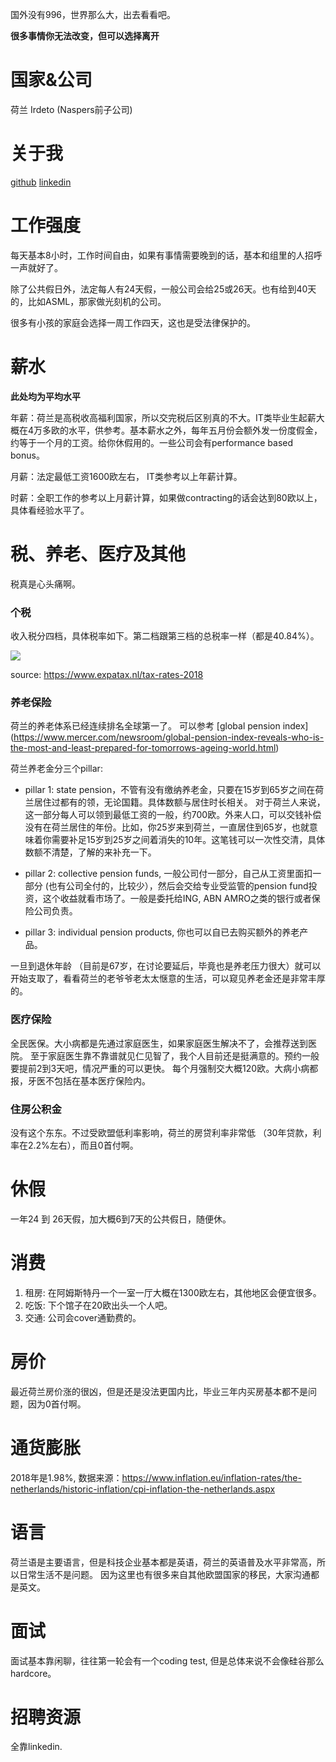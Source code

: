 国外没有996，世界那么大，出去看看吧。

**很多事情你无法改变，但可以选择离开**

# 国家&公司

荷兰 Irdeto (Naspers前子公司)

# 关于我

[github](https://github.com/wlongxiang)
[linkedin](https://www.linkedin.com/in/benjamin-longxiang-wang/)

# 工作强度

每天基本8小时，工作时间自由，如果有事情需要晚到的话，基本和组里的人招呼一声就好了。

除了公共假日外，法定每人有24天假，一般公司会给25或26天。也有给到40天的，比如ASML，那家做光刻机的公司。

很多有小孩的家庭会选择一周工作四天，这也是受法律保护的。
# 薪水

**此处均为平均水平**

年薪：荷兰是高税收高福利国家，所以交完税后区别真的不大。IT类毕业生起薪大概在4万多欧的水平，供参考。基本薪水之外，每年五月份会额外发一份度假金，约等于一个月的工资。给你休假用的。一些公司会有performance based bonus。

月薪：法定最低工资1600欧左右， IT类参考以上年薪计算。

时薪：全职工作的参考以上月薪计算，如果做contracting的话会达到80欧以上，具体看经验水平了。

# 税、养老、医疗及其他
  
税真是心头痛啊。
### 个税
收入税分四档，具体税率如下。第二档跟第三档的总税率一样（都是40.84%）。

![](https://github.com/wlongxiang/MyFiles/blob/master/Screen%20Shot%202019-04-06%20at%2020.49.25.png?raw=true)

source: https://www.expatax.nl/tax-rates-2018

### 养老保险

荷兰的养老体系已经连续排名全球第一了。
可以参考 [global pension index] (https://www.mercer.com/newsroom/global-pension-index-reveals-who-is-the-most-and-least-prepared-for-tomorrows-ageing-world.html)

荷兰养老金分三个pillar:

- pillar 1: state pension，不管有没有缴纳养老金，只要在15岁到65岁之间在荷兰居住过都有的领，无论国籍。具体数额与居住时长相关。
 对于荷兰人来说，这一部分每人可以领到最低工资的一般，约700欧。外来人口，可以交钱补偿没有在荷兰居住的年份。比如，你25岁来到荷兰，一直居住到65岁，也就意味着你需要补足15岁到25岁之间着消失的10年。这笔钱可以一次性交清，具体数额不清楚，了解的来补充一下。

- pillar 2: collective pension funds, 一般公司付一部分，自己从工资里面扣一部分 (也有公司全付的，比较少），然后会交给专业受监管的pension fund投资，这个收益就看市场了。一般是委托给ING, ABN AMRO之类的银行或者保险公司负责。
- pillar 3: individual pension products, 你也可以自已去购买额外的养老产品。

一旦到退休年龄 （目前是67岁，在讨论要延后，毕竟也是养老压力很大）就可以开始支取了，看看荷兰的老爷爷老太太惬意的生活，可以窥见养老金还是非常丰厚的。


### 医疗保险

全民医保。大小病都是先通过家庭医生，如果家庭医生解决不了，会推荐送到医院。
至于家庭医生靠不靠谱就见仁见智了，我个人目前还是挺满意的。预约一般要提前2到3天吧，情况严重的可以更快。
每个月强制交大概120欧。大病小病都报，牙医不包括在基本医疗保险内。

### 住房公积金

没有这个东东。不过受欧盟低利率影响，荷兰的房贷利率非常低 （30年贷款，利率在2.2%左右），而且0首付啊。

# 休假

一年24 到 26天假，加大概6到7天的公共假日，随便休。
  
# 消费

1. 租房: 在阿姆斯特丹一个一室一厅大概在1300欧左右，其他地区会便宜很多。
2. 吃饭: 下个馆子在20欧出头一个人吧。
3. 交通: 公司会cover通勤费的。

# 房价

最近荷兰房价涨的很凶，但是还是没法更国内比，毕业三年内买房基本都不是问题，因为0首付啊。

# 通货膨胀

2018年是1.98%,
数据来源：https://www.inflation.eu/inflation-rates/the-netherlands/historic-inflation/cpi-inflation-the-netherlands.aspx

# 语言

荷兰语是主要语言，但是科技企业基本都是英语，荷兰的英语普及水平非常高，所以日常生活不是问题。
因为这里也有很多来自其他欧盟国家的移民，大家沟通都是英文。


# 面试

面试基本靠闲聊，往往第一轮会有一个coding test, 但是总体来说不会像硅谷那么hardcore。

# 招聘资源

全靠linkedin.
